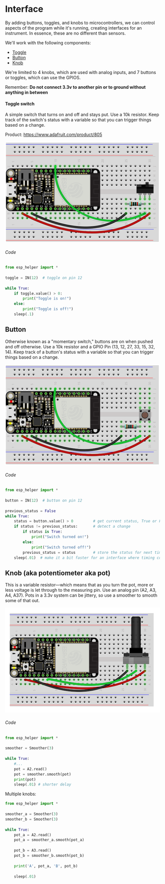# Interface

By adding buttons, toggles, and knobs to microcontrollers, we can control aspects of the program while it's running, creating interfaces for an instrument. In essence, these are no different than sensors. 

We'll work with the following components:

- [Toggle](#toggle)
- [Button](#button)
- [Knob](#pot)

We're limited to 4 knobs, which are used with analog inputs, and 7 buttons or toggles, which can use the GPIOS.

Remember: **Do not connect 3.3v to another pin or to ground without anything in between**


#### <a name="toggle"></a> Toggle switch

A simple switch that turns on and off and stays put. Use a 10k resistor. Keep track of the switch's status with a variable so that you can trigger things based on a change.

Product: https://www.adafruit.com/product/805

![](img/toggle.png)

###### Code
```py
from esp_helper import *

toggle = IN(12)  # toggle on pin 12

while True:
    if toggle.value() > 0:
        print("Toggle is on!")
    else:
        print("Toggle is off!")
    sleep(.1)
```


## <a name="button"></a> Button

Otherwise known as a "momentary switch," buttons are on when pushed and off otherwise. Use a 10k resistor and a GPIO Pin (13, 12, 27, 33, 15, 32, 14). Keep track of a button's status with a variable so that you can trigger things based on a change.

![](img/momentary.png)

###### Code
```py
from esp_helper import *

button = IN(12)  # button on pin 12

previous_status = False
while True:
    status = button.value() > 0         # get current status, True or False
    if status != previous_status:       # detect a change
        if status is True:
            print("Switch turned on!")
        else:
            print("Switch turned off!")
        previous_status = status        # store the status for next time
    sleep(.01)  # make it a bit faster for an interface where timing counts
```


## <a name="pot"></a> Knob (aka potentiometer aka pot)

This is a variable resistor—which means that as you turn the pot, more or less voltage is let through to the measuring pin. Use an analog pin (A2, A3, A4, A37). Pots in a 3.3v system can be jittery, so use a smoother to smooth some of that out.

![](img/pot.png)

###### Code
```py
from esp_helper import *

smoother = Smoother(3)

while True:
    #...
    pot = A2.read()
    pot = smoother.smooth(pot)
    print(pot)
    sleep(.01) # shorter delay
```

Multiple knobs:
```py
from esp_helper import *

smoother_a = Smoother(3)
smoother_b = Smoother(3)

while True:
    pot_a = A2.read()
    pot_a = smoother_a.smooth(pot_a)

    pot_b = A3.read()
    pot_b = smoother_b.smooth(pot_b)

    print('A', pot_a, 'B', pot_b)

    sleep(.01)
```
